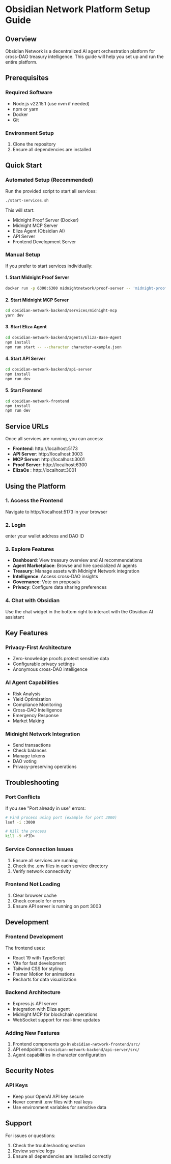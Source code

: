 # Obsidian Network Platform Setup Guide

## Overview
Obsidian Network is a decentralized AI agent orchestration platform for cross-DAO treasury intelligence. This guide will help you set up and run the entire platform.

## Prerequisites

### Required Software
- Node.js v22.15.1 (use nvm if needed)
- npm or yarn
- Docker
- Git

### Environment Setup
1. Clone the repository
2. Ensure all dependencies are installed

## Quick Start

### Automated Setup (Recommended)
Run the provided script to start all services:

```bash
./start-services.sh
```

This will start:
- Midnight Proof Server (Docker)
- Midnight MCP Server
- Eliza Agent (Obsidian AI)
- API Server
- Frontend Development Server

### Manual Setup

If you prefer to start services individually:

#### 1. Start Midnight Proof Server
```bash
docker run -p 6300:6300 midnightnetwork/proof-server -- 'midnight-proof-server --network testnet'
```

#### 2. Start Midnight MCP Server
```bash
cd obsidian-network-backend/services/midnight-mcp
yarn dev
```

#### 3. Start Eliza Agent
```bash
cd obsidian-network-backend/agents/Eliza-Base-Agent
npm install
npm run start -- --character character-example.json
```

#### 4. Start API Server
```bash
cd obsidian-network-backend/api-server
npm install
npm run dev
```

#### 5. Start Frontend
```bash
cd obsidian-network-frontend
npm install
npm run dev
```

## Service URLs

Once all services are running, you can access:

- **Frontend**: http://localhost:5173
- **API Server**: http://localhost:3003
- **MCP Server**: http://localhost:3001
- **Proof Server**: http://localhost:6300
- **ElizaOs** : http://localhost:3001

## Using the Platform

### 1. Access the Frontend
Navigate to http://localhost:5173 in your browser

### 2. Login
enter your wallet address and DAO ID

### 3. Explore Features
- **Dashboard**: View treasury overview and AI recommendations
- **Agent Marketplace**: Browse and hire specialized AI agents
- **Treasury**: Manage assets with Midnight Network integration
- **Intelligence**: Access cross-DAO insights
- **Governance**: Vote on proposals
- **Privacy**: Configure data sharing preferences

### 4. Chat with Obsidian
Use the chat widget in the bottom right to interact with the Obsidian AI assistant

## Key Features

### Privacy-First Architecture
- Zero-knowledge proofs protect sensitive data
- Configurable privacy settings
- Anonymous cross-DAO intelligence

### AI Agent Capabilities
- Risk Analysis
- Yield Optimization
- Compliance Monitoring
- Cross-DAO Intelligence
- Emergency Response
- Market Making

### Midnight Network Integration
- Send transactions
- Check balances
- Manage tokens
- DAO voting
- Privacy-preserving operations

## Troubleshooting

### Port Conflicts
If you see "Port already in use" errors:
```bash
# Find process using port (example for port 3000)
lsof -i :3000

# Kill the process
kill -9 <PID>
```

### Service Connection Issues
1. Ensure all services are running
2. Check the .env files in each service directory
3. Verify network connectivity

### Frontend Not Loading
1. Clear browser cache
2. Check console for errors
3. Ensure API server is running on port 3003

## Development

### Frontend Development
The frontend uses:
- React 19 with TypeScript
- Vite for fast development
- Tailwind CSS for styling
- Framer Motion for animations
- Recharts for data visualization

### Backend Architecture
- Express.js API server
- Integration with Eliza agent
- Midnight MCP for blockchain operations
- WebSocket support for real-time updates

### Adding New Features
1. Frontend components go in `obsidian-network-frontend/src/`
2. API endpoints in `obsidian-network-backend/api-server/src/`
3. Agent capabilities in character configuration

## Security Notes

### API Keys
- Keep your OpenAI API key secure
- Never commit .env files with real keys
- Use environment variables for sensitive data


## Support

For issues or questions:
1. Check the troubleshooting section
2. Review service logs
3. Ensure all dependencies are installed correctly

